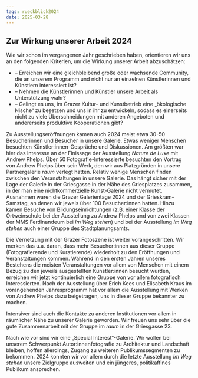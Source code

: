 ```yaml
---
tags: rueckblick2024
date: 2025-03-28
---
```


## Zur Wirkung unserer Arbeit 2024

Wie wir schon im vergangenen Jahr geschrieben haben, orientieren wir uns an den folgenden Kriterien, um die Wirkung unserer Arbeit abzuschätzen:

* – Erreichen wir eine gleichbleibend große oder wachsende Community, die an unserem Programm und nicht nur an einzelnen Künstlerinnen und Künstlern interessiert ist?
* – Nehmen die Künstlerinnen und Künstler unsere Arbeit als Unterstützung wahr?
* – Gelingt es uns, im Grazer Kultur- und Kunstbetrieb eine „ökologische Nische“ zu besetzen und uns in ihr zu entwickeln, sodass es einerseits nicht zu viele Überschneidungen mit anderen Angeboten und andererseits produktive Kooperationen gibt?

Zu Ausstellungseröffnungen kamen auch 2024 meist etwa 30-50 Besucherinnen und Besucher in unsere Galerie. Etwas weniger Menschen besuchten Künstler:innen-Gespräche und Diskussionen. Am größten war hier das Interesse an der Finissage der Ausstellung *Nature de Luxe* mit Andrew Phelps. Über 50 Fotografie-Interessierte besuchten den Vortrag von Andrew Phelps über sein Werk, den wir aus Platzgründen in unsere Partnergalerie *raum* verlegt hatten. Relativ wenige Menschen finden zwischen den Veranstaltungen in unsere Galerie. Das hängt sicher mit der Lage der Galerie in der Griesgasse in der Nähe des Griesplatzes zusammen, in der man eine nichtkommerzielle Kunst-Galerie nicht vermutet. Ausnahmen waren die Grazer Galerientage 2024 und der Grieskram-Samstag, an denen wir jeweis über 100 Besucher:innen hatten. Hinzu kamen Besuche von Bildungseinrichtungen (z.B. einer Klasse der Ortweinschule bei der Ausstellung zu Andrew Phelps und von zwei Klassen der MMS Ferdinandeum bei *Im Weg stehen*) und bei der Ausstellung *Im Weg stehen* auch einer Gruppe des Stadtplanungsamts.

Die Vernetzung mit der Grazer Fotoszene ist weiter vorangeschritten. Wir merken das u.a. daran, dass mehr Besucher:innen aus dieser Gruppe (Fotografierende und Kuratierende) wiederholt zu den Eröffnungen und Veranstaltungen kommen. Während in den ersten Jahren unseres Bestehens die meisten Veranstaltungen vor allem von Menschen mit einem Bezug zu den jeweils ausgestellten Künstler:innen besucht wurden, erreichen wir jetzt kontinuierlich eine Gruppe von vor allem fotografisch Interessierten. Nach der Ausstellung über Erich Kees und Elisabeth Kraus im vorangehenden Jahresprogramm hat vor allem die Ausstellung mit Werken von Andrew Phelps dazu beigetragen, uns in dieser Gruppe bekannter zu machen. 

Intensiver sind auch die Kontakte zu anderen Institutionen vor allem in räumlicher Nähe zu unserer Galerie geworden. Wir freuen uns sehr über die gute Zusammenarbeit mit der Gruppe im *raum* in der Griesgasse 23. 

Nach wie vor sind wir eine „Special Interest“-Galerie. Wir wollen bei unserem Schwerpunkt Autor:innenfotografie zu Architektur und Landschaft bleiben, hoffen allerdings, Zugang zu weiteren Publikumssegmenten zu bekommen. 2024 konnten wir vor allem durch die letzte Ausstellung *Im Weg stehen* unsere Zielgruppe ausweiten und ein jüngeres, politikaffines Publikum ansprechen. 
